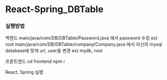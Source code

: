 # React-Spring_DBTable

### 실행방법
백엔드
main/java/com/DB/DBTable/Password.java 에서 password 수정  ex) root
main/java/com/DB/DBTable/company/Company.java 에서 자신의 mysql database에 맞게 url, user을 변경    ex) mydb, root

프론트엔드
cd frontend
npm i

React, Spring 실행

